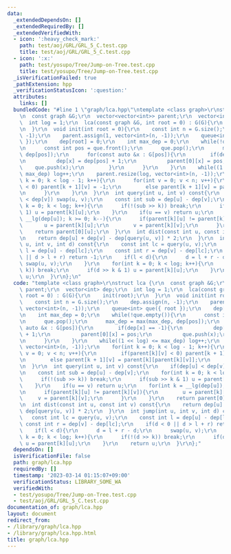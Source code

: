```yaml
---
data:
  _extendedDependsOn: []
  _extendedRequiredBy: []
  _extendedVerifiedWith:
  - icon: ':heavy_check_mark:'
    path: test/aoj/GRL/GRL_5_C.test.cpp
    title: test/aoj/GRL/GRL_5_C.test.cpp
  - icon: ':x:'
    path: test/yosupo/Tree/Jump-on-Tree.test.cpp
    title: test/yosupo/Tree/Jump-on-Tree.test.cpp
  _isVerificationFailed: true
  _pathExtension: hpp
  _verificationStatusIcon: ':question:'
  attributes:
    links: []
  bundledCode: "#line 1 \"graph/lca.hpp\"\ntemplate <class graph>\r\nstruct lca {\r\
    \n  const graph &G;\r\n  vector<vector<int>> parent;\r\n  vector<int> dep;\r\n\
    \  int log = 1;\r\n  lca(const graph &G, int root = 0) : G(G){\r\n    init(root);\r\
    \n  }\r\n  void init(int root = 0){\r\n    const int n = G.size();\r\n    dep.assign(n,\
    \ -1);\r\n    parent.assign(1, vector<int>(n, -1));\r\n    queue<int> que({ root\
    \ });\r\n    dep[root] = 0;\r\n    int max_dep = 0;\r\n    while(!que.empty()){\r\
    \n      const int pos = que.front();\r\n      que.pop();\r\n      max_dep = max(max_dep,\
    \ dep[pos]);\r\n      for(const auto &x : G[pos]){\r\n        if(dep[x] == -1){\r\
    \n          dep[x] = dep[pos] + 1;\r\n          parent[0][x] = pos;\r\n      \
    \    que.push(x);\r\n        }\r\n      }\r\n    }\r\n    while((1 << log) <=\
    \ max_dep) log++;\r\n    parent.resize(log, vector<int>(n, -1));\r\n    for(int\
    \ k = 0; k < log - 1; k++){\r\n      for(int v = 0; v < n; v++){\r\n        if(parent[k][v]\
    \ < 0) parent[k + 1][v] = -1;\r\n        else parent[k + 1][v] = parent[k][parent[k][v]];\r\
    \n      }\r\n    }\r\n  }\r\n  int query(int u, int v) const{\r\n    if(dep[u]\
    \ < dep[v]) swap(u, v);\r\n    const int sub = dep[u] - dep[v];\r\n    for(int\
    \ k = 0; k < log; k++){\r\n      if(!(sub >> k)) break;\r\n      if(sub >> k &\
    \ 1) u = parent[k][u];\r\n    }\r\n    if(u == v) return u;\r\n    for(int k =\
    \ __lg(dep[u]); k >= 0; k--){\r\n      if(parent[k][u] != parent[k][v]){\r\n \
    \       u = parent[k][u];\r\n        v = parent[k][v];\r\n      }\r\n    }\r\n\
    \    return parent[0][u];\r\n  }\r\n  int dist(const int u, const int v) const{\r\
    \n    return dep[u] + dep[v] - dep[query(u, v)] * 2;\r\n  }\r\n  int jump(int\
    \ u, int v, int d) const{\r\n    const int lc = query(u, v);\r\n    const int\
    \ l = dep[u] - dep[lc];\r\n    const int r = dep[v] - dep[lc];\r\n    if(d < 0\
    \ || d > l + r) return -1;\r\n    if(l < d){\r\n      d = l + r - d;\r\n     \
    \ swap(u, v);\r\n    }\r\n    for(int k = 0; k < log; k++){\r\n      if(!(d >>\
    \ k)) break;\r\n      if(d >> k & 1) u = parent[k][u];\r\n    }\r\n    return\
    \ u;\r\n  }\r\n};\n"
  code: "template <class graph>\r\nstruct lca {\r\n  const graph &G;\r\n  vector<vector<int>>\
    \ parent;\r\n  vector<int> dep;\r\n  int log = 1;\r\n  lca(const graph &G, int\
    \ root = 0) : G(G){\r\n    init(root);\r\n  }\r\n  void init(int root = 0){\r\n\
    \    const int n = G.size();\r\n    dep.assign(n, -1);\r\n    parent.assign(1,\
    \ vector<int>(n, -1));\r\n    queue<int> que({ root });\r\n    dep[root] = 0;\r\
    \n    int max_dep = 0;\r\n    while(!que.empty()){\r\n      const int pos = que.front();\r\
    \n      que.pop();\r\n      max_dep = max(max_dep, dep[pos]);\r\n      for(const\
    \ auto &x : G[pos]){\r\n        if(dep[x] == -1){\r\n          dep[x] = dep[pos]\
    \ + 1;\r\n          parent[0][x] = pos;\r\n          que.push(x);\r\n        }\r\
    \n      }\r\n    }\r\n    while((1 << log) <= max_dep) log++;\r\n    parent.resize(log,\
    \ vector<int>(n, -1));\r\n    for(int k = 0; k < log - 1; k++){\r\n      for(int\
    \ v = 0; v < n; v++){\r\n        if(parent[k][v] < 0) parent[k + 1][v] = -1;\r\
    \n        else parent[k + 1][v] = parent[k][parent[k][v]];\r\n      }\r\n    }\r\
    \n  }\r\n  int query(int u, int v) const{\r\n    if(dep[u] < dep[v]) swap(u, v);\r\
    \n    const int sub = dep[u] - dep[v];\r\n    for(int k = 0; k < log; k++){\r\n\
    \      if(!(sub >> k)) break;\r\n      if(sub >> k & 1) u = parent[k][u];\r\n\
    \    }\r\n    if(u == v) return u;\r\n    for(int k = __lg(dep[u]); k >= 0; k--){\r\
    \n      if(parent[k][u] != parent[k][v]){\r\n        u = parent[k][u];\r\n   \
    \     v = parent[k][v];\r\n      }\r\n    }\r\n    return parent[0][u];\r\n  }\r\
    \n  int dist(const int u, const int v) const{\r\n    return dep[u] + dep[v] -\
    \ dep[query(u, v)] * 2;\r\n  }\r\n  int jump(int u, int v, int d) const{\r\n \
    \   const int lc = query(u, v);\r\n    const int l = dep[u] - dep[lc];\r\n   \
    \ const int r = dep[v] - dep[lc];\r\n    if(d < 0 || d > l + r) return -1;\r\n\
    \    if(l < d){\r\n      d = l + r - d;\r\n      swap(u, v);\r\n    }\r\n    for(int\
    \ k = 0; k < log; k++){\r\n      if(!(d >> k)) break;\r\n      if(d >> k & 1)\
    \ u = parent[k][u];\r\n    }\r\n    return u;\r\n  }\r\n};"
  dependsOn: []
  isVerificationFile: false
  path: graph/lca.hpp
  requiredBy: []
  timestamp: '2023-03-14 01:15:07+09:00'
  verificationStatus: LIBRARY_SOME_WA
  verifiedWith:
  - test/yosupo/Tree/Jump-on-Tree.test.cpp
  - test/aoj/GRL/GRL_5_C.test.cpp
documentation_of: graph/lca.hpp
layout: document
redirect_from:
- /library/graph/lca.hpp
- /library/graph/lca.hpp.html
title: graph/lca.hpp
---
```

